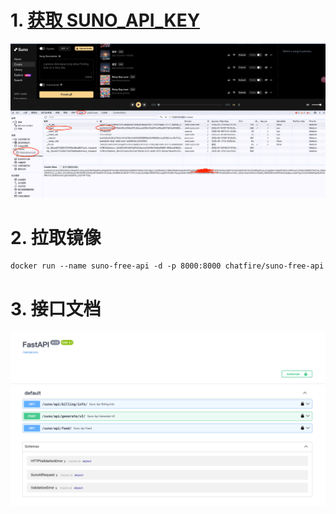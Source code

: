 # 1. [获取 SUNO_API_KEY](https://suno.com/)

![](docs/api_key.png)

# 2. 拉取镜像

```shell
docker run --name suno-free-api -d -p 8000:8000 chatfire/suno-free-api
```

# 3. 接口文档

![](docs/api_docs.png)
